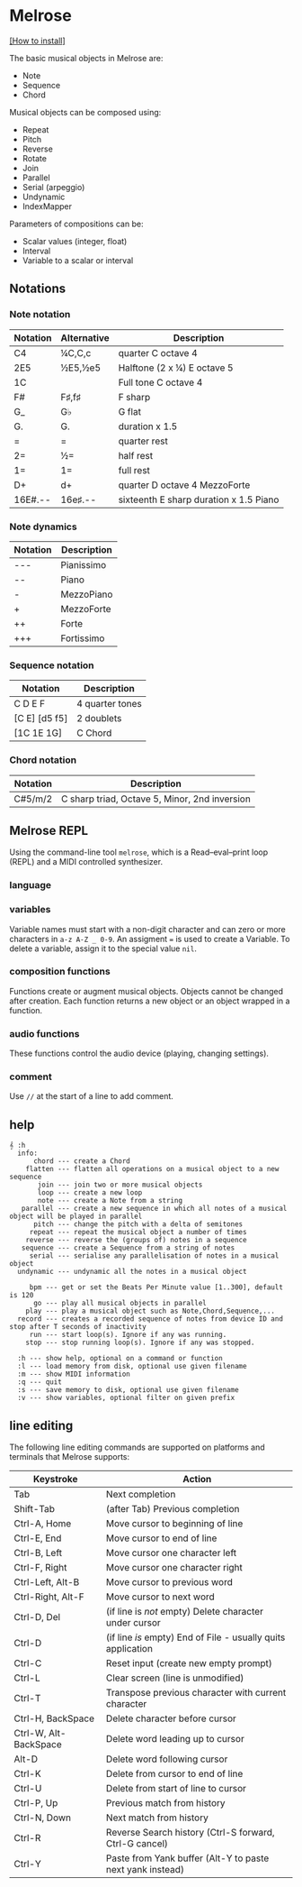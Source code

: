# Melrose

[[How to install]](install.html)

The basic musical objects in Melrose are:

- Note
- Sequence
- Chord

Musical objects can be composed using:

- Repeat
- Pitch
- Reverse
- Rotate
- Join
- Parallel
- Serial (arpeggio)
- Undynamic
- IndexMapper

Parameters of compositions can be:

- Scalar values (integer, float)
- Interval
- Variable to a scalar or interval

## Notations

### Note notation

| Notation | Alternative | Description 
|----------|-------|-------------
| C4       | ¼C,C,c  | quarter C octave 4 
| 2E5      | ½E5,½e5 | Halftone (2 x ¼) E octave 5
| 1C       |        | Full tone C octave 4
| F#       | F♯,f♯  | F sharp
| G_       | G♭    | G flat
| G.       | G.    | duration x 1.5 
| =        | =     | quarter rest
| 2=       | ½=    | half rest
| 1=       | 1=    | full rest
| D+       | d+    | quarter D octave 4 MezzoForte
| 16E#.--  | 16e♯.-- | sixteenth E sharp duration x 1.5 Piano

### Note dynamics

| Notation    | Description
|-------------|---
| --- |Pianissimo
| --	|Piano
| -	  |MezzoPiano
| +	  |MezzoForte
| ++	|Forte
| +++ |Fortissimo

### Sequence notation

| Notation    | Description
|-------------|---
| C D E F       | 4 quarter tones
| [C E] [d5 f5] | 2 doublets
| [1C 1E 1G]    | C Chord

### Chord notation

| Notation    | Description
|-------------|---
| C#5/m/2     | C sharp triad, Octave 5, Minor, 2nd inversion

## Melrose REPL

Using the command-line tool `melrose`, which is a Read–eval–print loop (REPL) and a MIDI controlled synthesizer.

### language

### variables

Variable names must start with a non-digit character and can zero or more characters in `a-z A-Z _ 0-9`.
An assigment `=` is used to create a Variable.
To delete a variable, assign it to the special value `nil`.

### composition functions

Functions create or augment musical objects. 
Objects cannot be changed after creation.
Each function returns a new object or an object wrapped in a function.

### audio functions

These functions control the audio device (playing, changing settings).

### comment

Use `//` at the start of a line to add comment.

## help

    𝄞 :h
      info: 
          chord --- create a Chord
        flatten --- flatten all operations on a musical object to a new sequence
           join --- join two or more musical objects
           loop --- create a new loop
           note --- create a Note from a string
       parallel --- create a new sequence in which all notes of a musical object will be played in parallel
          pitch --- change the pitch with a delta of semitones
         repeat --- repeat the musical object a number of times
        reverse --- reverse the (groups of) notes in a sequence
       sequence --- create a Sequence from a string of notes
         serial --- serialise any parallelisation of notes in a musical object
      undynamic --- undynamic all the notes in a musical object

         bpm --- get or set the Beats Per Minute value [1..300], default is 120
          go --- play all musical objects in parallel
        play --- play a musical object such as Note,Chord,Sequence,...
      record --- creates a recorded sequence of notes from device ID and stop after T seconds of inactivity
         run --- start loop(s). Ignore if any was running.
        stop --- stop running loop(s). Ignore if any was stopped.

      :h --- show help, optional on a command or function
      :l --- load memory from disk, optional use given filename
      :m --- show MIDI information
      :q --- quit
      :s --- save memory to disk, optional use given filename
      :v --- show variables, optional filter on given prefix


## line editing

The following line editing commands are supported on platforms and terminals
that Melrose supports:

Keystroke    | Action
---------    | ------
Tab          | Next completion
Shift-Tab    | (after Tab) Previous completion
Ctrl-A, Home | Move cursor to beginning of line
Ctrl-E, End  | Move cursor to end of line
Ctrl-B, Left | Move cursor one character left
Ctrl-F, Right| Move cursor one character right
Ctrl-Left, Alt-B    | Move cursor to previous word
Ctrl-Right, Alt-F   | Move cursor to next word
Ctrl-D, Del  | (if line is *not* empty) Delete character under cursor
Ctrl-D       | (if line *is* empty) End of File - usually quits application
Ctrl-C       | Reset input (create new empty prompt)
Ctrl-L       | Clear screen (line is unmodified)
Ctrl-T       | Transpose previous character with current character
Ctrl-H, BackSpace | Delete character before cursor
Ctrl-W, Alt-BackSpace | Delete word leading up to cursor
Alt-D        | Delete word following cursor
Ctrl-K       | Delete from cursor to end of line
Ctrl-U       | Delete from start of line to cursor
Ctrl-P, Up   | Previous match from history
Ctrl-N, Down | Next match from history
Ctrl-R       | Reverse Search history (Ctrl-S forward, Ctrl-G cancel)
Ctrl-Y       | Paste from Yank buffer (Alt-Y to paste next yank instead)
